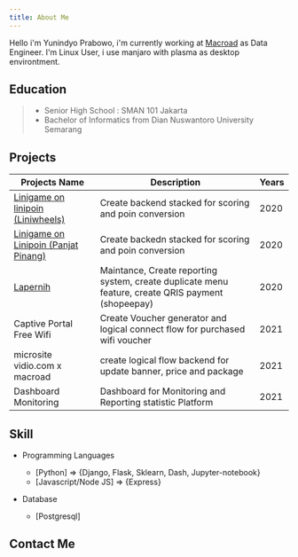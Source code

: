 ```yaml
---
title: About Me
---
```


<!-- <img src="./photo_2019-04-11_00-21-32.jpg" height="100" width="100" style="border-radius:50%;margin-left:auto;margin-right:auto;" class="lazyload" > -->

<re-img  alt="about me" src="./photo_2019-04-11_00-21-32.jpg"></re-img>

Hello i'm Yunindyo Prabowo, i'm currently working at [Macroad](https://macroad.com/) as Data Engineer. I'm Linux User, i use manjaro with plasma as desktop environtment.

## Education
  > * Senior High School : SMAN 101 Jakarta
  > * Bachelor of Informatics from Dian Nuswantoro University Semarang

## Projects

  | Projects Name | Description | Years |
  | ------------------------------------------------ | ------------------------------------------------------ | ---- |
  | [Linigame on linipoin (Liniwheels)](https://play.google.com/store/apps/details?id=com.macroad.linipoin) | Create backend stacked for scoring and poin conversion | 2020 |
  | [Linigame on Linipoin (Panjat Pinang)](https://play.google.com/store/apps/details?id=com.macroad.linipoin) | Create backedn stacked for scoring and poin conversion  | 2020 |
  | [Lapernih](https://play.google.com/store/apps/details?id=id.codify.lapernih)  | Maintance, Create reporting system, create duplicate menu feature, create QRIS payment (shopeepay) | 2020 |
  | Captive Portal Free Wifi | Create Voucher generator and logical connect flow for purchased wifi voucher | 2021 |
  | microsite vidio.com x macroad | create logical flow backend for update banner, price and package | 2021 |
  | Dashboard Monitoring | Dashboard for Monitoring and Reporting statistic Platform | 2021 |

## Skill

* Programming Languages
  * [Python] => {Django, Flask, Sklearn, Dash, Jupyter-notebook}
  * [Javascript/Node JS] => {Express}

* Database
  * [Postgresql]

## Contact Me

<re-icons></re-icons>